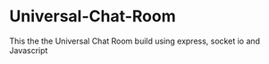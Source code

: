# Universal-Chat-Room
This the the Universal Chat Room build using  express, socket io and Javascript 
